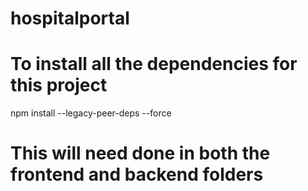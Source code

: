 # hospitalportal
# To install all the dependencies for this project

npm install --legacy-peer-deps --force

# This will need done in both the frontend and backend folders

